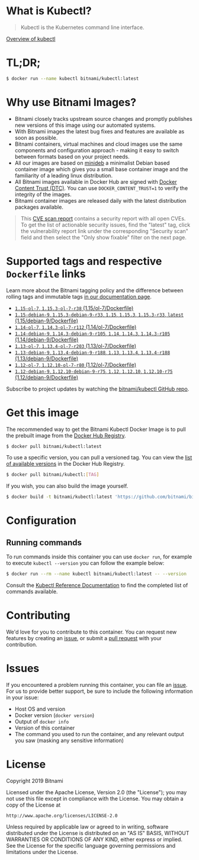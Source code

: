 
# What is Kubectl?

> Kubectl is the Kubernetes command line interface.

[Overview of kubectl](https://kubernetes.io/docs/reference/kubectl/overview/)

# TL;DR;

```bash
$ docker run --name kubectl bitnami/kubectl:latest
```

# Why use Bitnami Images?

* Bitnami closely tracks upstream source changes and promptly publishes new versions of this image using our automated systems.
* With Bitnami images the latest bug fixes and features are available as soon as possible.
* Bitnami containers, virtual machines and cloud images use the same components and configuration approach - making it easy to switch between formats based on your project needs.
* All our images are based on [minideb](https://github.com/bitnami/minideb) a minimalist Debian based container image which gives you a small base container image and the familiarity of a leading linux distribution.
* All Bitnami images available in Docker Hub are signed with [Docker Content Trust (DTC)](https://docs.docker.com/engine/security/trust/content_trust/). You can use `DOCKER_CONTENT_TRUST=1` to verify the integrity of the images.
* Bitnami container images are released daily with the latest distribution packages available.


> This [CVE scan report](https://quay.io/repository/bitnami/kubectl?tab=tags) contains a security report with all open CVEs. To get the list of actionable security issues, find the "latest" tag, click the vulnerability report link under the corresponding "Security scan" field and then select the "Only show fixable" filter on the next page.

# Supported tags and respective `Dockerfile` links

Learn more about the Bitnami tagging policy and the difference between rolling tags and immutable tags [in our documentation page](https://docs.bitnami.com/containers/how-to/understand-rolling-tags-containers/).


* [`1.15-ol-7`, `1.15.3-ol-7-r38` (1.15/ol-7/Dockerfile)](https://github.com/bitnami/bitnami-docker-kubectl/blob/1.15.3-ol-7-r38/1.15/ol-7/Dockerfile)
* [`1.15-debian-9`, `1.15.3-debian-9-r33`, `1.15`, `1.15.3`, `1.15.3-r33`, `latest` (1.15/debian-9/Dockerfile)](https://github.com/bitnami/bitnami-docker-kubectl/blob/1.15.3-debian-9-r33/1.15/debian-9/Dockerfile)
* [`1.14-ol-7`, `1.14.3-ol-7-r112` (1.14/ol-7/Dockerfile)](https://github.com/bitnami/bitnami-docker-kubectl/blob/1.14.3-ol-7-r112/1.14/ol-7/Dockerfile)
* [`1.14-debian-9`, `1.14.3-debian-9-r105`, `1.14`, `1.14.3`, `1.14.3-r105` (1.14/debian-9/Dockerfile)](https://github.com/bitnami/bitnami-docker-kubectl/blob/1.14.3-debian-9-r105/1.14/debian-9/Dockerfile)
* [`1.13-ol-7`, `1.13.4-ol-7-r203` (1.13/ol-7/Dockerfile)](https://github.com/bitnami/bitnami-docker-kubectl/blob/1.13.4-ol-7-r203/1.13/ol-7/Dockerfile)
* [`1.13-debian-9`, `1.13.4-debian-9-r188`, `1.13`, `1.13.4`, `1.13.4-r188` (1.13/debian-9/Dockerfile)](https://github.com/bitnami/bitnami-docker-kubectl/blob/1.13.4-debian-9-r188/1.13/debian-9/Dockerfile)
* [`1.12-ol-7`, `1.12.10-ol-7-r80` (1.12/ol-7/Dockerfile)](https://github.com/bitnami/bitnami-docker-kubectl/blob/1.12.10-ol-7-r80/1.12/ol-7/Dockerfile)
* [`1.12-debian-9`, `1.12.10-debian-9-r75`, `1.12`, `1.12.10`, `1.12.10-r75` (1.12/debian-9/Dockerfile)](https://github.com/bitnami/bitnami-docker-kubectl/blob/1.12.10-debian-9-r75/1.12/debian-9/Dockerfile)

Subscribe to project updates by watching the [bitnami/kubectl GitHub repo](https://github.com/bitnami/bitnami-docker-kubectl).

# Get this image

The recommended way to get the Bitnami Kubectl Docker Image is to pull the prebuilt image from the [Docker Hub Registry](https://hub.docker.com/r/bitnami/kubectl).

```bash
$ docker pull bitnami/kubectl:latest
```

To use a specific version, you can pull a versioned tag. You can view the [list of available versions](https://hub.docker.com/r/bitnami/kubectl/tags/) in the Docker Hub Registry.

```bash
$ docker pull bitnami/kubectl:[TAG]
```

If you wish, you can also build the image yourself.

```bash
$ docker build -t bitnami/kubectl:latest 'https://github.com/bitnami/bitnami-docker-kubectl.git#master:1.15/debian-9'
```

# Configuration

## Running commands

To run commands inside this container you can use `docker run`, for example to execute `kubectl --version` you can follow the example below:

```bash
$ docker run --rm --name kubectl bitnami/kubectl:latest -- --version
```

Consult the [Kubectl Reference Documentation](https://kubernetes.io/docs/reference/generated/kubectl/kubectl-commands) to find the completed list of commands available.

# Contributing

We'd love for you to contribute to this container. You can request new features by creating an [issue](https://github.com/bitnami/bitnami-docker-kubectl/issues), or submit a [pull request](https://github.com/bitnami/bitnami-docker-kubectl/pulls) with your contribution.

# Issues

If you encountered a problem running this container, you can file an [issue](https://github.com/bitnami/bitnami-docker-kubectl/issues). For us to provide better support, be sure to include the following information in your issue:

- Host OS and version
- Docker version (`docker version`)
- Output of `docker info`
- Version of this container
- The command you used to run the container, and any relevant output you saw (masking any sensitive information)

# License

Copyright 2019 Bitnami

Licensed under the Apache License, Version 2.0 (the "License");
you may not use this file except in compliance with the License.
You may obtain a copy of the License at

    http://www.apache.org/licenses/LICENSE-2.0

Unless required by applicable law or agreed to in writing, software
distributed under the License is distributed on an "AS IS" BASIS,
WITHOUT WARRANTIES OR CONDITIONS OF ANY KIND, either express or implied.
See the License for the specific language governing permissions and
limitations under the License.
